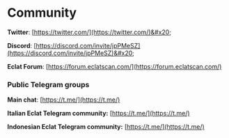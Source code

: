 # Community

**Twitter**: [https://twitter.com/](https://twitter.com/)&#x20;

**Discord**: [https://discord.com/invite/jpPMeSZ](https://discord.com/invite/jpPMeSZ)&#x20;

**Eclat Forum**: [https://forum.eclatscan.com/](https://forum.eclatscan.com/)

### Public Telegram groups

**Main chat**: [https://t.me/](https://t.me/)

<!-- **Eclat announcements group**: [https://t.me/FuseAnnouncements](https://t.me/FuseAnnouncements) -->

<!-- **Eclat Cash group**: [https://t.me/fusecash](https://t.me/fusecash) -->

<!-- **TLChainSwap group**: [https://t.me/fuseswap](https://t.me/fuseswap) -->

<!-- **Eclat NFTs**: [https://t.me/fuseNFTs](https://t.me/fuseNFTs)&#x20; -->

**Italian Eclat Telegram community:** [https://t.me/](https://t.me/)

**Indonesian Eclat Telegram community:** [https://t.me/](https://t.me/)

